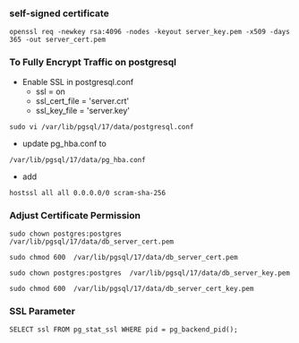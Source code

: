 ### self-signed certificate 
```
openssl req -newkey rsa:4096 -nodes -keyout server_key.pem -x509 -days 365 -out server_cert.pem
```

### To Fully Encrypt Traffic on postgresql
- Enable SSL in postgresql.conf
  - ssl = on
  - ssl_cert_file = 'server.crt'
  - ssl_key_file = 'server.key'
```  
sudo vi /var/lib/pgsql/17/data/postgresql.conf
```
- update pg_hba.conf to
```
/var/lib/pgsql/17/data/pg_hba.conf
```
- add
```
hostssl all all 0.0.0.0/0 scram-sha-256
```
### Adjust Certificate Permission
```
sudo chown postgres:postgres  /var/lib/pgsql/17/data/db_server_cert.pem
```
```
sudo chmod 600  /var/lib/pgsql/17/data/db_server_cert.pem
```
```
sudo chown postgres:postgres  /var/lib/pgsql/17/data/db_server_key.pem
```
```
sudo chmod 600  /var/lib/pgsql/17/data/db_server_cert_key.pem
```
### SSL Parameter
```
SELECT ssl FROM pg_stat_ssl WHERE pid = pg_backend_pid();
```

